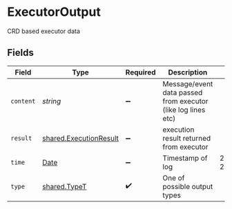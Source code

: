 # ExecutorOutput

CRD based executor data


## Fields

| Field                                                                                         | Type                                                                                          | Required                                                                                      | Description                                                                                   | Example                                                                                       |
| --------------------------------------------------------------------------------------------- | --------------------------------------------------------------------------------------------- | --------------------------------------------------------------------------------------------- | --------------------------------------------------------------------------------------------- | --------------------------------------------------------------------------------------------- |
| `content`                                                                                     | *string*                                                                                      | :heavy_minus_sign:                                                                            | Message/event data passed from executor (like log lines etc)                                  |                                                                                               |
| `result`                                                                                      | [shared.ExecutionResult](../../../sdk/models/shared/executionresult.md)                       | :heavy_minus_sign:                                                                            | execution result returned from executor                                                       |                                                                                               |
| `time`                                                                                        | [Date](https://developer.mozilla.org/en-US/docs/Web/JavaScript/Reference/Global_Objects/Date) | :heavy_minus_sign:                                                                            | Timestamp of log                                                                              | 2018-03-20T09:12:28Z                                                                          |
| `type`                                                                                        | [shared.TypeT](../../../sdk/models/shared/typet.md)                                           | :heavy_check_mark:                                                                            | One of possible output types                                                                  |                                                                                               |